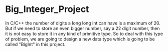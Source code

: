 # Big_Integer_Project
In C/C++ the number of digits a long long int can have is a maximum of 20. But if we need to store an even bigger number, say a 22 digit number, then it is not easy to store it in any kind of primitive type. So to deal with this type of problem, we are going to design a new data type which is going to be called "BigInt" in this project.
